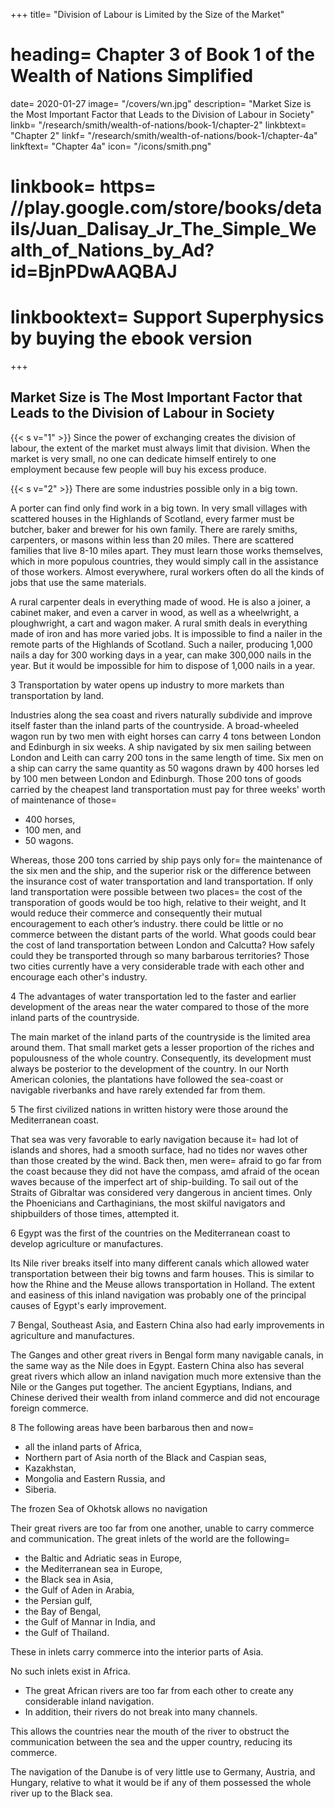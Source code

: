 +++
title=  "Division of Labour is Limited by the Size of the Market"
# heading=  Chapter 3 of Book 1 of the Wealth of Nations Simplified
date=  2020-01-27
image=  "/covers/wn.jpg"
description=  "Market Size is the Most Important Factor that Leads to the Division of Labour in Society"
linkb=  "/research/smith/wealth-of-nations/book-1/chapter-2"
linkbtext=  "Chapter 2"
linkf=  "/research/smith/wealth-of-nations/book-1/chapter-4a"
linkftext=  "Chapter 4a"
icon=  "/icons/smith.png"
# linkbook=  https= //play.google.com/store/books/details/Juan_Dalisay_Jr_The_Simple_Wealth_of_Nations_by_Ad?id=BjnPDwAAQBAJ
# linkbooktext=  Support Superphysics by buying the ebook version
+++


## Market Size is The Most Important Factor that Leads to the Division of Labour in Society

{{< s v="1" >}} Since the power of exchanging creates the division of labour, the extent of the market must always limit that division. When the market is very small, no one can dedicate himself entirely to one employment because few people will buy his excess produce.

{{< s v="2" >}} There are some industries possible only in a big town.

A porter can find only find work in a big town.
In very small villages with scattered houses in the Highlands of Scotland, every farmer must be butcher, baker and brewer for his own family.
There are rarely smiths, carpenters, or masons within less than 20 miles.
There are scattered families that live 8-10 miles apart.
They must learn those works themselves, which in more populous countries, they would simply call in the assistance of those workers.
Almost everywhere, rural workers often do all the kinds of jobs that use the same materials.

A rural carpenter deals in everything made of wood.
He is also a joiner, a cabinet maker, and even a carver in wood, as well as a wheelwright, a ploughwright, a cart and wagon maker.
A rural smith deals in everything made of iron and has more varied jobs.
It is impossible to find a nailer in the remote parts of the Highlands of Scotland.
Such a nailer, producing 1,000 nails a day for 300 working days in a year, can make 300,000 nails in the year.
But it would be impossible for him to dispose of 1,000 nails in a year.

3 Transportation by water opens up industry to more markets than transportation by land.

Industries along the sea coast and rivers naturally subdivide and improve itself faster than the inland parts of the countryside.
A broad-wheeled wagon run by two men with eight horses can carry 4 tons between London and Edinburgh in six weeks.
A ship navigated by six men sailing between London and Leith can carry 200 tons in the same length of time.
Six men on a ship can carry the same quantity as 50 wagons drawn by 400 horses led by 100 men between London and Edinburgh.
Those 200 tons of goods carried by the cheapest land transportation must pay for three weeks' worth of maintenance of those= 
- 400 horses,
- 100 men, and
- 50 wagons.

Whereas, those 200 tons carried by ship pays only for= 
the maintenance of the six men and the ship, and
the superior risk or the difference between the insurance cost of water transportation and land transportation.
If only land transportation were possible between two places= 
the cost of the transporation of goods would be too high, relative to their weight, and
It would reduce their commerce and consequently their mutual encouragement to each other’s industry.
there could be little or no commerce between the distant parts of the world.
What goods could bear the cost of land transportation between London and Calcutta?
How safely could they be transported through so many barbarous territories?
Those two cities currently have a very considerable trade with each other and encourage each other's industry.

4 The advantages of water transportation led to the faster and earlier development of the areas near the water compared to those of the more inland parts of the countryside.

The main market of the inland parts of the countryside is the limited area around them.
That small market gets a lesser proportion of the riches and populousness of the whole country.
Consequently, its development must always be posterior to the development of the country.
In our North American colonies, the plantations have followed the sea-coast or navigable riverbanks and have rarely extended far from them.

5 The first civilized nations in written history were those around the Mediterranean coast.

That sea was very favorable to early navigation because it= 
had lot of islands and shores,
had a smooth surface,
had no tides nor waves other than those created by the wind.
Back then, men were= 
afraid to go far from the coast because they did not have the compass, amd
afraid of the ocean waves because of the imperfect art of ship-building.
To sail out of the Straits of Gibraltar was considered very dangerous in ancient times.
Only the Phoenicians and Carthaginians, the most skilful navigators and shipbuilders of those times, attempted it.

6 Egypt was the first of the countries on the Mediterranean coast to develop agriculture or manufactures.

Its Nile river breaks itself into many different canals which allowed water transportation between their big towns and farm houses.
This is similar to how the Rhine and the Meuse allows transportation in Holland.
The extent and easiness of this inland navigation was probably one of the principal causes of Egypt's early improvement.

7 Bengal, Southeast Asia, and Eastern China also had early improvements in agriculture and manufactures.

The Ganges and other great rivers in Bengal form many navigable canals, in the same way as the Nile does in Egypt.
Eastern China also has several great rivers which allow an inland navigation much more extensive than the Nile or the Ganges put together.
The ancient Egyptians, Indians, and Chinese derived their wealth from inland commerce and did not encourage foreign commerce.

8 The following areas have been barbarous then and now= 
- all the inland parts of Africa,
- Northern part of Asia north of the Black and Caspian seas,
- Kazakhstan,
- Mongolia and Eastern Russia, and
- Siberia.

The frozen Sea of Okhotsk allows no navigation

Their great rivers are too far from one another, unable to carry commerce and communication.
The great inlets of the world are the following= 
- the Baltic and Adriatic seas in Europe,
- the Mediterranean sea in Europe,
- the Black sea in Asia,
- the Gulf of Aden in Arabia,
- the Persian gulf,
- the Bay of Bengal,
- the Gulf of Mannar in India, and
- the Gulf of Thailand.

These in inlets carry commerce into the interior parts of Asia.

No such inlets exist in Africa. 
- The great African rivers are too far from each other to create any considerable inland navigation.
- In addition, their rivers do not break into many channels.

This allows the countries near the mouth of the river to obstruct the communication between the sea and the upper country, reducing its commerce.

The navigation of the Danube is of very little use to Germany, Austria, and Hungary, relative to what it would be if any of them possessed the whole river up to the Black sea.